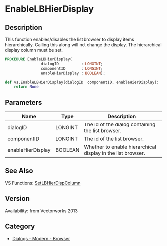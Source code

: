 # EnableLBHierDisplay

## Description
This function enables/disables the list browser to display items hierarchically. Calling this along will not change the display. The hierarchical display column must be set.

```pascal
PROCEDURE EnableLBHierDisplay(
				dialogID          : LONGINT;
				componentID       : LONGINT;
				enableHierDisplay : BOOLEAN);
```

```python
def vs.EnableLBHierDisplay(dialogID, componentID, enableHierDisplay):
    return None
```

## Parameters
|Name|Type|Description|
|---|---|---|
|dialogID|LONGINT|The id of the dialog containing the list browser.|
|componentID|LONGINT|The id of the list browser.|
|enableHierDisplay|BOOLEAN|Whether to enable hierarchical display in the list browser.|

## See Also
VS Functions:
[SetLBHierDispColumn](SetLBHierDispColumn.md)

## Version
Availability: from Vectorworks 2013

## Category
* [Dialogs - Modern - Browser](../Categories/Dialogs%20-%20Modern%20-%20Browser.md)
